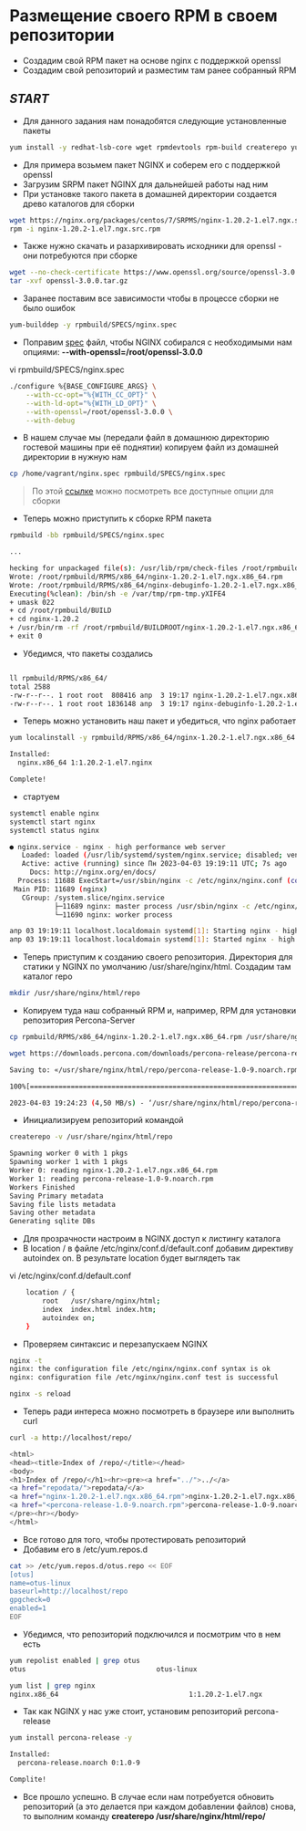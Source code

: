 # Размещение своего RPM в своем репозитории

 - Создадим свой RPM пакет на основе nginx с поддержкой openssl
 - Создадим свой репозиторий и разместим там ранее собранный RPM

## _START_

- Для данного задания нам понадобятся следующие установленные пакеты

```bash
yum install -y redhat-lsb-core wget rpmdevtools rpm-build createrepo yum-utils gcc
```

- Для примера возьмем пакет NGINX и соберем его с поддержкой openssl
- Загрузим SRPM пакет NGINX для дальнейшей работы над ним
- При установке такого пакета в домашней директории создается древо каталогов для сборки

```bash
wget https://nginx.org/packages/centos/7/SRPMS/nginx-1.20.2-1.el7.ngx.src.rpm
rpm -i nginx-1.20.2-1.el7.ngx.src.rpm
```

- Также нужно скачать и разархивировать исходники для openssl - они потребуются при сборке

```bash
wget --no-check-certificate https://www.openssl.org/source/openssl-3.0.0.tar.gz
tar -xvf openssl-3.0.0.tar.gz
```

- Заранее поставим все зависимости чтобы в процессе сборки не было ошибок

```bash
yum-builddep -y rpmbuild/SPECS/nginx.spec
```

-  Поправим [spec](https://gist.github.com/lalbrekht/6c4a989758fccf903729fc55531d3a50) файл, чтобы NGINX собирался с необходимыми нам опциями: **--with-openssl=/root/openssl-3.0.0**

vi rpmbuild/SPECS/nginx.spec

```bash
./configure %{BASE_CONFIGURE_ARGS} \
    --with-cc-opt="%{WITH_CC_OPT}" \
    --with-ld-opt="%{WITH_LD_OPT}" \
    --with-openssl=/root/openssl-3.0.0 \
    --with-debug
```
- В нашем случае мы (передали файл в домашнюю директорию гостевой машины при её поднятии) копируем файл из домашней директории в нужную нам
```bash
cp /home/vagrant/nginx.spec rpmbuild/SPECS/nginx.spec
```

> По этой [ссылке](https://nginx.org/ru/docs/configure.html) можно посмотреть все доступные опции для сборки

- Теперь можно приступить к сборке RPM пакета

```bash
rpmbuild -bb rpmbuild/SPECS/nginx.spec

...

hecking for unpackaged file(s): /usr/lib/rpm/check-files /root/rpmbuild/BUILDROOT/nginx-1.20.2-1.el7.ngx.x86_64
Wrote: /root/rpmbuild/RPMS/x86_64/nginx-1.20.2-1.el7.ngx.x86_64.rpm
Wrote: /root/rpmbuild/RPMS/x86_64/nginx-debuginfo-1.20.2-1.el7.ngx.x86_64.rpm
Executing(%clean): /bin/sh -e /var/tmp/rpm-tmp.yXIFE4
+ umask 022
+ cd /root/rpmbuild/BUILD
+ cd nginx-1.20.2
+ /usr/bin/rm -rf /root/rpmbuild/BUILDROOT/nginx-1.20.2-1.el7.ngx.x86_64
+ exit 0

```

- Убедимся, что пакеты создались

```bash

ll rpmbuild/RPMS/x86_64/
total 2588
-rw-r--r--. 1 root root  808416 апр  3 19:17 nginx-1.20.2-1.el7.ngx.x86_64.rpm
-rw-r--r--. 1 root root 1836148 апр  3 19:17 nginx-debuginfo-1.20.2-1.el7.ngx.x86_64.rpm

```

- Теперь можно установить наш пакет и убедиться, что nginx работает

```bash
yum localinstall -y rpmbuild/RPMS/x86_64/nginx-1.20.2-1.el7.ngx.x86_64.rpm

Installed:
  nginx.x86_64 1:1.20.2-1.el7.nginx

Complete!
```

- стартуем

```bash
systemctl enable nginx
systemctl start nginx
systemctl status nginx

● nginx.service - nginx - high performance web server
   Loaded: loaded (/usr/lib/systemd/system/nginx.service; disabled; vendor preset: disabled)
   Active: active (running) since Пн 2023-04-03 19:19:11 UTC; 7s ago
     Docs: http://nginx.org/en/docs/
  Process: 11688 ExecStart=/usr/sbin/nginx -c /etc/nginx/nginx.conf (code=exited, status=0/SUCCESS)
 Main PID: 11689 (nginx)
   CGroup: /system.slice/nginx.service
           ├─11689 nginx: master process /usr/sbin/nginx -c /etc/nginx/nginx.conf
           └─11690 nginx: worker process

апр 03 19:19:11 localhost.localdomain systemd[1]: Starting nginx - high performance web server...
апр 03 19:19:11 localhost.localdomain systemd[1]: Started nginx - high performance web server.

```

- Теперь приступим к созданию своего репозитория. Директория для статики у NGINX по умолчанию /usr/share/nginx/html. Создадим там каталог repo

```bash
mkdir /usr/share/nginx/html/repo
```

- Копируем туда наш собранный RPM и, например, RPM для установки репозитория Percona-Server

```bash
cp rpmbuild/RPMS/x86_64/nginx-1.20.2-1.el7.ngx.x86_64.rpm /usr/share/nginx/html/repo/
```

```bash
wget https://downloads.percona.com/downloads/percona-release/percona-release-1.0-9/redhat/percona-release-1.0-9.noarch.rpm -O /usr/share/nginx/html/repo/percona-release-1.0-9.noarch.rpm

Saving to: «/usr/share/nginx/html/repo/percona-release-1.0-9.noarch.rpm»

100%[=======================================================================================================================================================>] 16 664      --.-K/s   за 0,1s    

2023-04-03 19:24:23 (4,50 MB/s) - ‘/usr/share/nginx/html/repo/percona-release-1.0-9.noarch.rpm’ saved [5222976/5222976]

```

- Инициализируем репозиторий командой

```bash
createrepo -v /usr/share/nginx/html/repo

Spawning worker 0 with 1 pkgs
Spawning worker 1 with 1 pkgs
Worker 0: reading nginx-1.20.2-1.el7.ngx.x86_64.rpm
Worker 1: reading percona-release-1.0-9.noarch.rpm
Workers Finished
Saving Primary metadata
Saving file lists metadata
Saving other metadata
Generating sqlite DBs
```

- Для прозрачности настроим в NGINX доступ к листингу каталога
- В location / в файле /etc/nginx/conf.d/default.conf добавим директиву autoindex on. В результате location будет выглядеть так

vi /etc/nginx/conf.d/default.conf

```bash
    location / {
        root   /usr/share/nginx/html;
        index  index.html index.htm;
        autoindex on;
    }
```

- Проверяем синтаксис и перезапускаем NGINX

```bash
nginx -t
nginx: the configuration file /etc/nginx/nginx.conf syntax is ok
nginx: configuration file /etc/nginx/nginx.conf test is successful

nginx -s reload
```

- Теперь ради интереса можно посмотреть в браузере или выполнить curl

```bash
curl -a http://localhost/repo/

<html>
<head><title>Index of /repo/</title></head>
<body>
<h1>Index of /repo/</h1><hr><pre><a href="../">../</a>
<a href="repodata/">repodata/</a>                                          03-Apr-2023 19:24                   -
<a href="nginx-1.20.2-1.el7.ngx.x86_64.rpm">nginx-1.20.2-1.el7.ngx.x86_64.rpm</a>                  03-Apr-2023 19:23              808416
<a href="<percona-release-1.0-9.noarch.rpm">percona-release-1.0-9.noarch.rpm</a>        16-Feb-2022 15:57             5222976
</pre><hr></body>
</html>

```

- Все готово для того, чтобы протестировать репозиторий
- Добавим его в /etc/yum.repos.d

```bash
cat >> /etc/yum.repos.d/otus.repo << EOF
[otus]
name=otus-linux
baseurl=http://localhost/repo
gpgcheck=0
enabled=1
EOF
```

- Убедимся, что репозиторий подключился и посмотрим что в нем есть

```bash
yum repolist enabled | grep otus
otus                                otus-linux                                 2
```

```bash
yum list | grep nginx
nginx.x86_64                                1:1.20.2-1.el7.ngx         @/nginx-1.20.2-1.el7.ngx.x86_64
```

- Так как NGINX у нас уже стоит, установим репозиторий percona-release

```bash
yum install percona-release -y

Installed:
  percona-release.noarch 0:1.0-9                                                                                                                                                                 

Complite!
```

- Все прошло успешно. В случае если нам потребуется обновить репозиторий (а это делается при каждом добавлении файлов) снова, то выполним команду **createrepo /usr/share/nginx/html/repo/**
